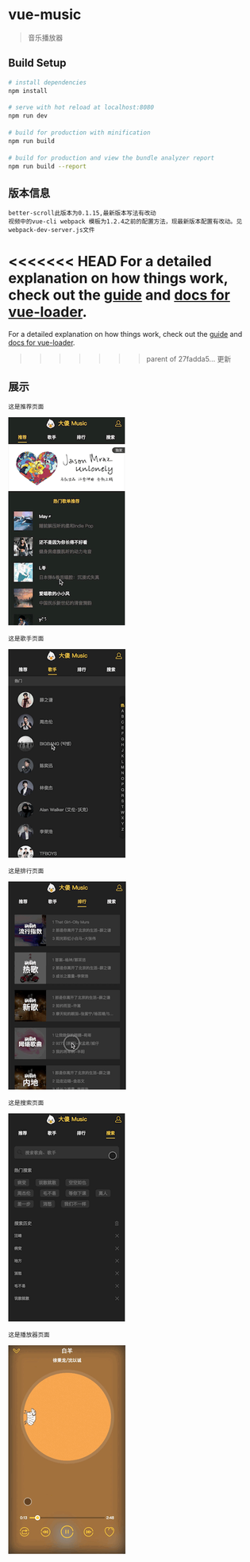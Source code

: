 # vue-music

> 音乐播放器

## Build Setup

``` bash
# install dependencies
npm install

# serve with hot reload at localhost:8080
npm run dev

# build for production with minification
npm run build

# build for production and view the bundle analyzer report
npm run build --report
```
## 版本信息
    better-scroll此版本为0.1.15,最新版本写法有改动
    视频中的vue-cli webpack 模板为1.2.4之前的配置方法，现最新版本配置有改动。见webpack-dev-server.js文件
    
    
<<<<<<< HEAD
For a detailed explanation on how things work, check out the [guide](http://vuejs-templates.github.io/webpack/) and [docs for vue-loader](http://vuejs.github.io/vue-loader).
=======
For a detailed explanation on how things work, check out the [guide](http://vuejs-templates.github.io/webpack/) and [docs for vue-loader](http://vuejs.github.io/vue-loader).
>>>>>>> parent of 27fadda5... 更新

## 展示
    这是推荐页面
![推荐页面](https://github.com/ZhangDasha/Vue/blob/master/Vue.js%E9%9F%B3%E4%B9%90app/vue-music/static/recommend.GIF)

    这是歌手页面
![歌手页面](https://github.com/ZhangDasha/Vue/blob/master/Vue.js%E9%9F%B3%E4%B9%90app/vue-music/static/singer.GIF)

    这是排行页面
![排行页面](https://github.com/ZhangDasha/Vue/blob/master/Vue.js%E9%9F%B3%E4%B9%90app/vue-music/static/rank.GIF)

    这是搜索页面
 ![搜索页面](https://github.com/ZhangDasha/Vue/blob/master/Vue.js%E9%9F%B3%E4%B9%90app/vue-music/static/search.GIF)
 
    这是播放器页面
  ![播放器页面](https://github.com/ZhangDasha/Vue/blob/master/Vue.js%E9%9F%B3%E4%B9%90app/vue-music/static/play.GIF)
